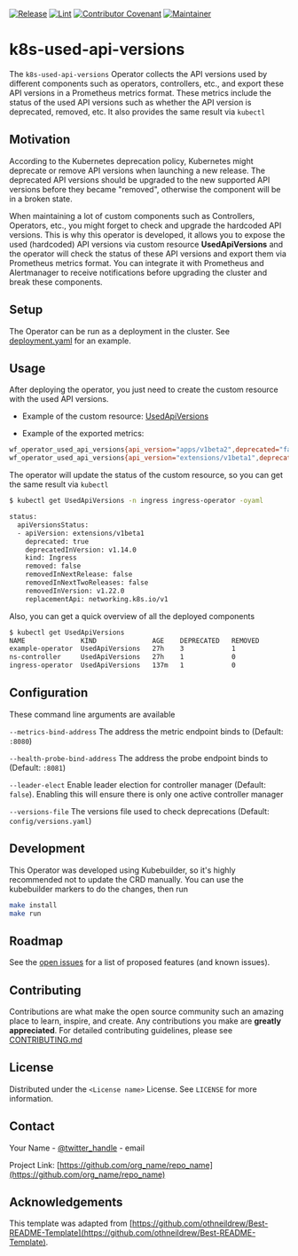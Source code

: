 [![Release](https://img.shields.io/github/v/release/wayfair-incubator/oss-template?display_name=tag)](CHANGELOG.md)
[![Lint](https://github.com/wayfair-incubator/oss-template/actions/workflows/lint.yml/badge.svg?branch=main)](https://github.com/wayfair-incubator/oss-template/actions/workflows/lint.yml)
[![Contributor Covenant](https://img.shields.io/badge/Contributor%20Covenant-2.0-4baaaa.svg)](CODE_OF_CONDUCT.md)
[![Maintainer](https://img.shields.io/badge/Maintainer-Wayfair-7F187F)](https://wayfair.github.io)

# k8s-used-api-versions

The `k8s-used-api-versions` Operator collects the API versions used by different components such as operators, controllers, etc., and export these API versions in a Prometheus metrics format. These metrics include the status of the used API versions such as whether the API version is deprecated, removed, etc. It also provides the same result via `kubectl`

## Motivation

According to the Kubernetes deprecation policy, Kubernetes might deprecate or remove API versions when launching a new release. The deprecated API versions should be upgraded to the new supported API versions before they became "removed", otherwise the component will be in a broken state.

When maintaining a lot of custom components such as Controllers, Operators, etc., you might forget to check and upgrade the hardcoded API versions. This is why this operator is developed, it allows you to expose the used (hardcoded) API versions via custom resource **UsedApiVersions** and the operator will check the status of these API versions and export them via Prometheus metrics format. You can integrate it with Prometheus and Alertmanager to receive notifications before upgrading the cluster and break these components.

## Setup

The Operator can be run as a deployment in the cluster. See [deployment.yaml](config/manager/manager.yaml) for an example.

## Usage

After deploying the operator, you just need to create the custom resource with the used API versions.

  - Example of the custom resource: [UsedApiVersions](./config/samples/api-version_v1beta1_usedapiversions.yaml)

  - Example of the exported metrics:

```sh
wf_operator_used_api_versions{api_version="apps/v1beta2",deprecated="false",deprecated_in_version="n/a",kind="ReplicaSet",name="ingress-operator",removed="true",removed_in_next_2_releases="true",removed_in_next_release="true",removed_in_version="v1.16.0",replacement_api="apps/v1"} 1
wf_operator_used_api_versions{api_version="extensions/v1beta1",deprecated="true",deprecated_in_version="v1.14.0",kind="Ingress",name="ingress-operator",removed="false",removed_in_next_2_releases="false",removed_in_next_release="false",removed_in_version="v1.22.0",replacement_api="networking.k8s.io/v1"} 1
```

The operator will update the status of the custom resource, so you can get the same result via `kubectl`

```sh
$ kubectl get UsedApiVersions -n ingress ingress-operator -oyaml

status:
  apiVersionsStatus:
  - apiVersion: extensions/v1beta1
    deprecated: true
    deprecatedInVersion: v1.14.0
    kind: Ingress
    removed: false
    removedInNextRelease: false
    removedInNextTwoReleases: false
    removedInVersion: v1.22.0
    replacementApi: networking.k8s.io/v1
```

Also, you can get a quick overview of all the deployed components

```sh
$ kubectl get UsedApiVersions
NAME              KIND              AGE    DEPRECATED   REMOVED
example-operator  UsedApiVersions   27h    3            1
ns-controller     UsedApiVersions   27h    1            0
ingress-operator  UsedApiVersions   137m   1            0
```

## Configuration

These command line arguments are available

``--metrics-bind-address``
    The address the metric endpoint binds to (Default: `:8080`)

``--health-probe-bind-address``
    The address the probe endpoint binds to (Default: `:8081`)

``--leader-elect``
    Enable leader election for controller manager (Default: `false`).
    Enabling this will ensure there is only one active controller manager

``--versions-file``
    The versions file used to check deprecations (Default: `config/versions.yaml`)

## Development

This Operator was developed using Kubebuilder, so it's highly recommended not to update the CRD manually. You can use the kubebuilder markers to do the changes, then run

```sh
make install 
make run
```

## Roadmap

See the [open issues](https://github.com/org_name/repo_name/issues) for a list of proposed features (and known issues).

## Contributing

Contributions are what make the open source community such an amazing place to learn, inspire, and create. Any contributions you make are **greatly appreciated**. For detailed contributing guidelines, please see [CONTRIBUTING.md](CONTRIBUTING.md)

## License

Distributed under the `<License name>` License. See `LICENSE` for more information.

## Contact

Your Name - [@twitter_handle](https://twitter.com/twitter_handle) - email

Project Link: [https://github.com/org_name/repo_name](https://github.com/org_name/repo_name)

## Acknowledgements

This template was adapted from
[https://github.com/othneildrew/Best-README-Template](https://github.com/othneildrew/Best-README-Template).
